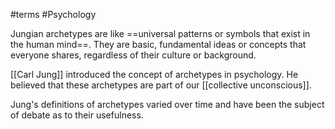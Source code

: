 #terms #Psychology 

Jungian archetypes are like ==universal patterns or symbols that exist in the human mind==. They are basic, fundamental ideas or concepts that everyone shares, regardless of their culture or background. 

[[Carl Jung]] introduced the concept of archetypes in psychology. He believed that these archetypes are part of our [[collective unconscious]]. 

Jung's definitions of archetypes varied over time and have been the subject of debate as to their usefulness.
